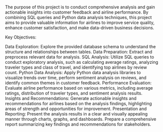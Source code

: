 The purpose of this project is to conduct comprehensive analysis and gain actionable insights into customer feedback and airline performance. By combining SQL queries and Python data analysis techniques, this project aims to provide valuable information for airlines to improve service quality, enhance customer satisfaction, and make data-driven business decisions.

Key Objectives:

Data Exploration: Explore the provided database schema to understand the structure and relationships between tables.
Data Preparation: Extract and preprocess relevant data for analysis.
SQL Analysis: Utilize SQL queries to conduct exploratory analysis, such as calculating average ratings, analyzing traveler types and class of travel, and identifying top airlines by review count.
Python Data Analysis: Apply Python data analysis libraries to visualize trends over time, perform sentiment analysis on reviews, and identify common themes in customer feedback.
Performance Evaluation: Evaluate airline performance based on various metrics, including average ratings, distribution of traveler types, and sentiment analysis results.
Insights and Recommendations: Generate actionable insights and recommendations for airlines based on the analysis findings, highlighting areas of strength and opportunities for improvement.
Presentation and Reporting: Present the analysis results in a clear and visually appealing manner through charts, graphs, and dashboards. Prepare a comprehensive report summarizing key findings and recommendations for stakeholders.
